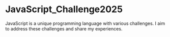 # JavaScript_Challenge2025
JavaScript is a unique programming language with various challenges. I aim to address these challenges and share my experiences.
